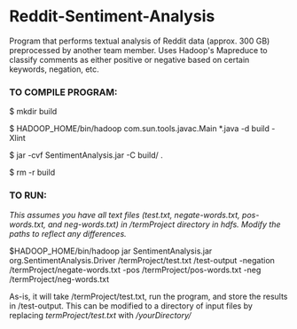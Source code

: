 # Reddit-Sentiment-Analysis
Program that performs textual analysis of Reddit data (approx. 300 GB) preprocessed by another team member. Uses Hadoop's Mapreduce to classify comments as either positive or negative based on certain keywords, negation, etc.


<h3>TO COMPILE PROGRAM:</h3>

$ mkdir build

$ HADOOP_HOME/bin/hadoop com.sun.tools.javac.Main *.java -d build -Xlint

$ jar -cvf SentimentAnalysis.jar -C build/ .

$ rm -r build

<h3>TO RUN:</h3>

*This assumes you have all text files (test.txt, negate-words.txt, pos-words.txt, and neg-words.txt) in /termProject directory in hdfs. Modify the paths to reflect any differences.*

$HADOOP_HOME/bin/hadoop jar SentimentAnalysis.jar org.SentimentAnalysis.Driver /termProject/test.txt /test-output -negation /termProject/negate-words.txt -pos /termProject/pos-words.txt -neg /termProject/neg-words.txt

As-is, it will take /termProject/test.txt, run the program, and store the results in /test-output. This can be modified to a directory of input files by replacing *termProject/test.txt* with */yourDirectory/* 
